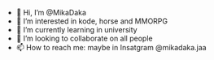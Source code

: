 - 👋 Hi, I’m @MikaDaka
- 👀 I’m interested in kode, horse and MMORPG
- 🌱 I’m currently learning in university
- 💞️ I’m looking to collaborate on all people
- 📫 How to reach me: maybe in Insatgram @mikadaka.jaa

<!---
MikaDaka/MikaDaka is a ✨ special ✨ repository because its `README.md` (this file) appears on your GitHub profile.
You can click the Preview link to take a look at your changes.
--->
